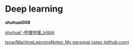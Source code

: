 # Deep learning

**shuhuai008**

[shuhuai&#39;-哔哩哔哩_bilibili](https://search.bilibili.com/all?vt=26690326&keyword=shuhuai%27&from_source=webtop_search&spm_id_from=333.1007&search_source=5)

[tsyw/MachineLearningNotes: My personal notes (github.com)](https://github.com/tsyw/MachineLearningNotes)

